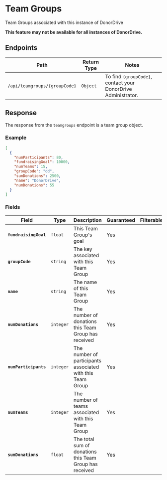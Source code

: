 # Team Groups

Team Groups associated with this instance of DonorDrive

**This feature may not be available for all instances of DonorDrive.**

## Endpoints

|Path|Return Type|Notes|
|---|---|---|
|`/api/teamgroups/{groupCode}`|`Object`|To find `{groupCode}`, contact your DonorDrive Administrator.|

## Response

The response from the `teamgroups` endpoint is a team group object.

### Example

```json
[
  {
    "numParticipants": 80,
    "fundraisingGoal": 10000,
    "numTeams": 15,
    "groupCode": "dd",
    "sumDonations": 2500,
    "name": "DonorDrive",
    "numDonations": 55
  }
]
```

### Fields

|Field|Type|Description|Guaranteed|Filterable|Notes|
|---|---|---|---|---|---|
|**`fundraisingGoal`**|`float`|This Team Group's goal|Yes|||
|**`groupCode`**|`string`|The key associated with this Team Group|Yes|||
|**`name`**|`string`|The name of this Team Group|Yes|||
|**`numDonations`**|`integer`|The number of donations this Team Group has received|Yes|||
|**`numParticipants`**|`integer`|The number of participants associated with this Team Group|Yes|||
|**`numTeams`**|`integer`|The number of teams associated with this Team Group|Yes|||
|**`sumDonations`**|`float`|The total sum of donations this Team Group has received|Yes|||